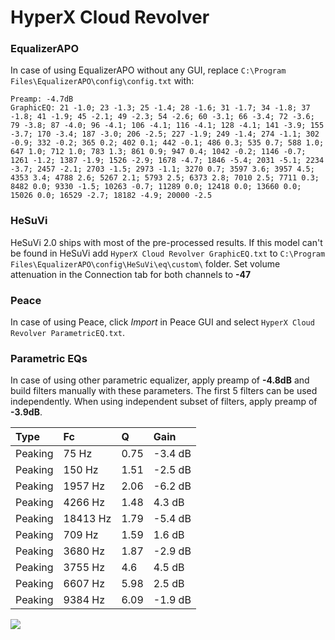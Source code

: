 # HyperX Cloud Revolver

### EqualizerAPO
In case of using EqualizerAPO without any GUI, replace `C:\Program Files\EqualizerAPO\config\config.txt`
with:
```
Preamp: -4.7dB
GraphicEQ: 21 -1.0; 23 -1.3; 25 -1.4; 28 -1.6; 31 -1.7; 34 -1.8; 37 -1.8; 41 -1.9; 45 -2.1; 49 -2.3; 54 -2.6; 60 -3.1; 66 -3.4; 72 -3.6; 79 -3.8; 87 -4.0; 96 -4.1; 106 -4.1; 116 -4.1; 128 -4.1; 141 -3.9; 155 -3.7; 170 -3.4; 187 -3.0; 206 -2.5; 227 -1.9; 249 -1.4; 274 -1.1; 302 -0.9; 332 -0.2; 365 0.2; 402 0.1; 442 -0.1; 486 0.3; 535 0.7; 588 1.0; 647 1.0; 712 1.0; 783 1.3; 861 0.9; 947 0.4; 1042 -0.2; 1146 -0.7; 1261 -1.2; 1387 -1.9; 1526 -2.9; 1678 -4.7; 1846 -5.4; 2031 -5.1; 2234 -3.7; 2457 -2.1; 2703 -1.5; 2973 -1.1; 3270 0.7; 3597 3.6; 3957 4.5; 4353 3.4; 4788 2.6; 5267 2.1; 5793 2.5; 6373 2.8; 7010 2.5; 7711 0.3; 8482 0.0; 9330 -1.5; 10263 -0.7; 11289 0.0; 12418 0.0; 13660 0.0; 15026 0.0; 16529 -2.7; 18182 -4.9; 20000 -2.5
```

### HeSuVi
HeSuVi 2.0 ships with most of the pre-processed results. If this model can't be found in HeSuVi add
`HyperX Cloud Revolver GraphicEQ.txt` to `C:\Program Files\EqualizerAPO\config\HeSuVi\eq\custom\` folder.
Set volume attenuation in the Connection tab for both channels to **-47**

### Peace
In case of using Peace, click *Import* in Peace GUI and select `HyperX Cloud Revolver ParametricEQ.txt`.

### Parametric EQs
In case of using other parametric equalizer, apply preamp of **-4.8dB** and build filters manually
with these parameters. The first 5 filters can be used independently.
When using independent subset of filters, apply preamp of **-3.9dB**.

| Type    | Fc       |    Q | Gain    |
|:--------|:---------|:-----|:--------|
| Peaking | 75 Hz    | 0.75 | -3.4 dB |
| Peaking | 150 Hz   | 1.51 | -2.5 dB |
| Peaking | 1957 Hz  | 2.06 | -6.2 dB |
| Peaking | 4266 Hz  | 1.48 | 4.3 dB  |
| Peaking | 18413 Hz | 1.79 | -5.4 dB |
| Peaking | 709 Hz   | 1.59 | 1.6 dB  |
| Peaking | 3680 Hz  | 1.87 | -2.9 dB |
| Peaking | 3755 Hz  | 4.6  | 4.5 dB  |
| Peaking | 6607 Hz  | 5.98 | 2.5 dB  |
| Peaking | 9384 Hz  | 6.09 | -1.9 dB |

![](https://raw.githubusercontent.com/jaakkopasanen/AutoEq/master/results/rtings/avg/HyperX%20Cloud%20Revolver/HyperX%20Cloud%20Revolver.png)